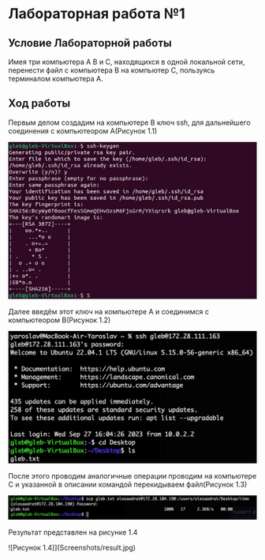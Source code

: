 # Лабораторная работа №1

## Условие Лабораторной работы

Имея три компьютера А В и С, находящихся в одной локальной сети, перенести файл с компьютера В на компьютер С, пользуясь терминалом компьютера А.

## Ход работы

Первым делом создадим на компьютере В ключ ssh, для дальнейшего соединения с компьютеором А(Рисунок 1.1)

![Рисунок 1.1](Screenshots/ssh-generating.jpg)

Далее введём этот ключ на компьютере А и соединимся с компьютеором В(Рисунок 1.2)

![Рисунок 2.2](Screenshots/GlebYaroslav.jpg)

После этого проводим аналогичные операции проводим на компьютере С и указанной в описании командой перекидываем файл(Рисунок 1.3)

![Рисунок 1.3](Screenshots/OlesyaCopying.jpg)

Результат представлен на рисунке 1.4

![Рисунок 1.4]](Screenshots/result.jpg)